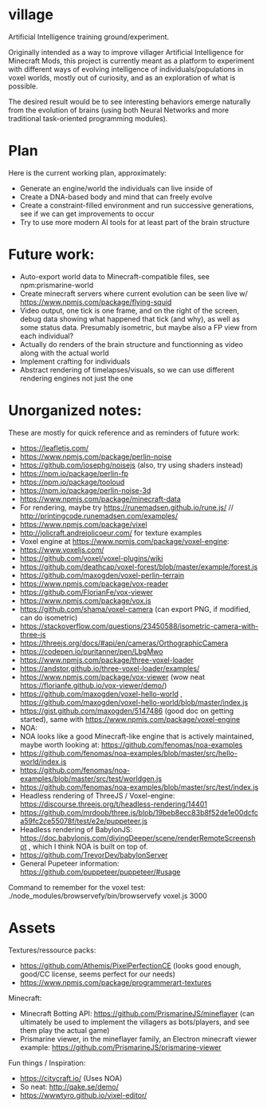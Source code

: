 # village

Artificial Intelligence training ground/experiment.

Originally intended as a way to improve villager Artificial Intelligence for Minecraft Mods, this project is currently meant as a platform to experiment with different ways of evolving intelligence of individuals/populations in voxel worlds, mostly out of curiosity, and as an exploration of what is possible.

The desired result would be to see interesting behaviors emerge naturally from the evolution of brains (using both Neural Networks and more traditional task-oriented programming modules).
# Plan
Here is the current working plan, approximately:
* Generate an engine/world the individuals can live inside of
* Create a DNA-based body and mind that can freely evolve
* Create a constraint-filled environment and run successive generations, see if we can get improvements to occur
* Try to use more modern AI tools for at least part of the brain structure
# Future work:
* Auto-export world data to Minecraft-compatible files, see npm:prismarine-world
* Create minecraft servers where current evolution can be seen live w/ https://www.npmjs.com/package/flying-squid
* Video output, one tick is one frame, and on the right of the screen, debug data showing what happened that tick (and why), as well as some status data. Presumably isometric, but maybe also a FP view from each individual?
* Actually do renders of the brain structure and functionning as video along with the actual world
* Implement crafting for individuals
* Abstract rendering of timelapses/visuals, so we can use different rendering engines not just the one
# Unorganized notes:
These are mostly for quick reference and as reminders of future work:
* https://leafletjs.com/
* https://www.npmjs.com/package/perlin-noise
 * https://github.com/josephg/noisejs (also, try using shaders instead)
 * https://npm.io/package/perlin-fp
 * https://npm.io/package/tooloud
 * https://npm.io/package/perlin-noise-3d
* https://www.npmjs.com/package/minecraft-data
* For rendering, maybe try https://runemadsen.github.io/rune.js/ // http://printingcode.runemadsen.com/examples/ 
* https://www.npmjs.com/package/vixel
* http://jolicraft.andrejolicoeur.com/ for texture examples
* Voxel engine at https://www.npmjs.com/package/voxel-engine:
 * https://www.voxeljs.com/
 * https://github.com/voxel/voxel-plugins/wiki
 * https://github.com/deathcap/voxel-forest/blob/master/example/forest.js
 * https://github.com/maxogden/voxel-perlin-terrain
 * https://www.npmjs.com/package/vox-reader
 * https://github.com/FlorianFe/vox-viewer
 * https://www.npmjs.com/package/vox.js
 * https://github.com/shama/voxel-camera (can export PNG, if modified, can do isometric)
  * https://stackoverflow.com/questions/23450588/isometric-camera-with-three-js
  * https://threejs.org/docs/#api/en/cameras/OrthographicCamera
  * https://codepen.io/puritanner/pen/LbgMwo
 * https://www.npmjs.com/package/three-voxel-loader
 * https://andstor.github.io/three-voxel-loader/examples/ 
 * https://www.npmjs.com/package/vox-viewer (wow neat https://florianfe.github.io/vox-viewer/demo/)
 * https://github.com/maxogden/voxel-hello-world , https://github.com/maxogden/voxel-hello-world/blob/master/index.js
 * https://gist.github.com/maxogden/5147486 (good doc on getting started), same with https://www.npmjs.com/package/voxel-engine
 * NOA:
  * NOA looks like a good Minecraft-like engine that is actively maintained, maybe worth looking at: https://github.com/fenomas/noa-examples
  * https://github.com/fenomas/noa-examples/blob/master/src/hello-world/index.js
  * https://github.com/fenomas/noa-examples/blob/master/src/test/worldgen.js
  * https://github.com/fenomas/noa-examples/blob/master/src/test/index.js
 * Headless rendering of ThreeJS / Voxel-engine: https://discourse.threejs.org/t/headless-rendering/14401
  * https://github.com/mrdoob/three.js/blob/19beb8ecc83b8f52de1e00dcfca59fc2ce55078f/test/e2e/puppeteer.js
 * Headless rendering of BabylonJS: https://doc.babylonjs.com/divingDeeper/scene/renderRemoteScreenshot , which I think NOA is built on top of.
  * https://github.com/TrevorDev/babylonServer
 * General Pupeteer information: https://github.com/puppeteer/puppeteer/#usage

Command to remember for the voxel test: ./node_modules/browservefy/bin/browservefy voxel.js 3000
# Assets
Textures/ressource packs:
* https://github.com/Athemis/PixelPerfectionCE (looks good enough, good/CC license, seems perfect for our needs)
* https://www.npmjs.com/package/programmerart-textures

Minecraft:
* Minecraft Botting API: https://github.com/PrismarineJS/mineflayer (can ultimately be used to implement the villagers as bots/players, and see them play the actual game)
* Prismarine viewer, in the mineflayer family, an Electron minecraft viewer example: https://github.com/PrismarineJS/prismarine-viewer

Fun things / Inspiration:
* https://citycraft.io/ (Uses NOA)
* So neat: http://qake.se/demo/
* https://wwwtyro.github.io/vixel-editor/




